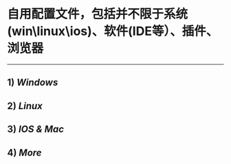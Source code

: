 # **自用配置文件，包括并不限于系统(win\linux\ios)、软件(IDE等）、插件、浏览器**
------

## 1) *Windows*

## 2) *Linux*

## 3) *IOS & Mac*

## 4) *More*
